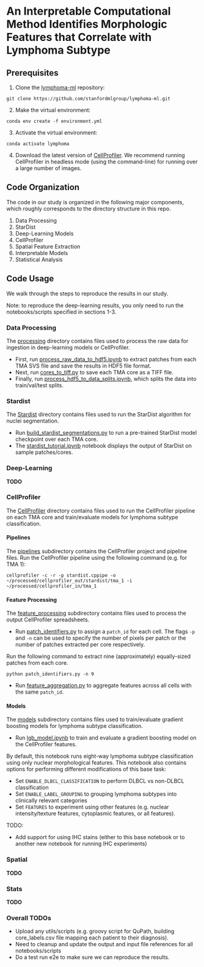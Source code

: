 # An Interpretable Computational Method Identifies Morphologic Features that Correlate with Lymphoma Subtype

## Prerequisites

1. Clone the [lymphoma-ml](https://github.com/stanfordmlgroup/lymphoma-ml) repository:

```Shell
git clone https://github.com/stanfordmlgroup/lymphoma-ml.git
```

2. Make the virtual environment:

```Shell
conda env create -f environment.yml
```

3. Activate the virtual environment:

```Shell
conda activate lymphoma
```

4. Download the latest version of [CellProfiler](https://cellprofiler.org/releases/). We recommend running CellProfiler in headless mode (using the command-line) for running over a large number of images. 

## Code Organization

The code in our study is organized in the following major components, which roughly corresponds to the directory structure in this repo.

1. Data Processing
2. StarDist
3. Deep-Learning Models
4. CellProfiler
5. Spatial Feature Extraction
6. Interpretable Models
7. Statistical Analysis

## Code Usage

We walk through the steps to reproduce the results in our study.

Note: to reproduce the deep-learning results, you only need to run the notebooks/scripts specified in sections 1-3.

### Data Processing

The [processing](https://github.com/stanfordmlgroup/lymphoma-ml/tree/main/processing) directory contains files used to process the raw data for ingestion in deep-learning models or CellProfiler.

- First, run [process_raw_data_to_hdf5.ipynb](https://github.com/stanfordmlgroup/lymphoma-ml/blob/main/processing/process_raw_data_to_hdf5.ipynb) to extract patches from each TMA SVS file and save the results in HDF5 file format.
- Next, run [cores_to_tiff.py](https://github.com/stanfordmlgroup/lymphoma-ml/blob/main/processing/cores_to_tiff.py) to save each TMA core as a TIFF file. 
- Finally, run [process_hdf5_to_data_splits.ipynb](https://github.com/stanfordmlgroup/lymphoma-ml/blob/main/processing/process_hdf5_to_data_splits.ipynb), which splits the data into train/val/test splits.

### Stardist

The [Stardist](https://github.com/stanfordmlgroup/lymphoma-ml/tree/main/stardist) directory contains files used to run the StarDist algorithm for nuclei segmentation.

- Run [build_stardist_segmentations.py](https://github.com/stanfordmlgroup/lymphoma-ml/blob/main/stardist/build_stardist_segmentations.py) to run a pre-trained StarDist model checkpoint over each TMA core.
- The [stardist_tutorial.ipynb](https://github.com/stanfordmlgroup/lymphoma-ml/blob/main/stardist/stardist_tutorial.ipynb) notebook displays the output of StarDist on sample patches/cores.

### Deep-Learning

**TODO**

### CellProfiler

The [CellProfiler](https://github.com/stanfordmlgroup/lymphoma-ml/tree/main/cellprofiler) directory contains files used to run the CellProfiler pipeline on each TMA core and train/evaluate models for lymphoma subtype classification.

#### Pipelines

The [pipelines](https://github.com/stanfordmlgroup/lymphoma-ml/tree/main/cellprofiler/pipelines) subdirectory contains the CellProfiler project and pipeline files. Run the CellProfiler pipeline using the following command (e.g. for TMA 1):

```Shell
cellprofiler -c -r -p stardist.cppipe -o ~/processed/cellprofiler_out/stardist/tma_1 -i ~/processed/cellprofiler_in/tma_1
```

#### Feature Processing

The [feature_processing](https://github.com/stanfordmlgroup/lymphoma-ml/tree/main/cellprofiler/feature_processing) subdirectory contains files used to process the output CellProfiler spreadsheets.

- Run [patch_identifiers.py](https://github.com/stanfordmlgroup/lymphoma-ml/blob/main/cellprofiler/feature_processing/patch_identifiers.py) to assign a `patch_id` for each cell. The flags `-p` and `-n` can be used to specify the number of pixels per patch or the number of patches extracted per core respectively.

Run the following command to extract nine (approximately) equally-sized patches from each core.
```Shell
python patch_identifiers.py -n 9
```
- Run [feature_aggregation.py](https://github.com/stanfordmlgroup/lymphoma-ml/blob/main/cellprofiler/feature_processing/feature_aggregation.py) to aggregate features across all cells with the same `patch_id`. 

#### Models

The [models](https://github.com/stanfordmlgroup/lymphoma-ml/tree/main/cellprofiler/models) subdirectory contains files used to train/evaluate gradient boosting models for lymphoma subtype classification.

- Run [lgb_model.ipynb](https://github.com/stanfordmlgroup/lymphoma-ml/blob/main/cellprofiler/models/lgb_model.ipynb) to train and evaluate a gradient boosting model on the CellProfiler features. 

By default, this notebook runs eight-way lymphoma subtype classification using only nuclear morphological features. This notebook also contains options for performing different modifications of this base task: 
- Set `ENABLE_DLBCL_CLASSIFICATION` to perform DLBCL vs non-DLBCL classification 
- Set `ENABLE_LABEL_GROUPING` to grouping lymphoma subtypes into clinically relevant categories
- Set `FEATURES` to experiment using other features (e.g. nuclear intensity/texture features, cytoplasmic features, or all features).

TODO: 
- Add support for using IHC stains (either to this base notebook or to another new notebook for running IHC experiments)

### Spatial

**TODO**

### Stats

**TODO**

### Overall TODOs

- Upload any utils/scripts (e.g. groovy script for QuPath, building core_labels.csv file mapping each patient to their diagnosis).
- Need to cleanup and update the output and input file references for all notebooks/scripts
- Do a test run e2e to make sure we can reproduce the results.
